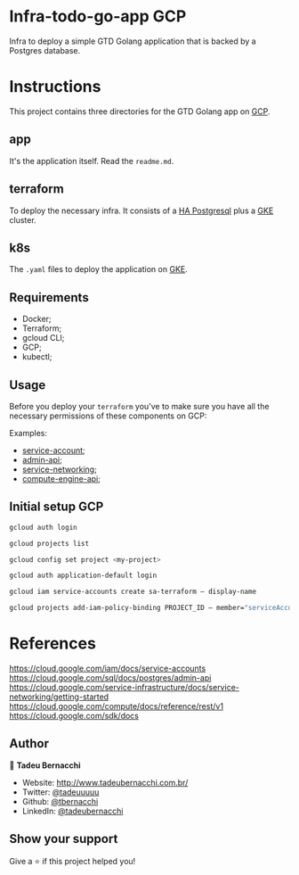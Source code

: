 # Infra-todo-go-app GCP
Infra to deploy a simple GTD Golang application that is backed by a Postgres database.

# Instructions

This project contains three directories for the GTD Golang app on [GCP](https://cloud.google.com).


## app

It's the application itself. Read the `readme.md`.

## terraform

To deploy the necessary infra. It consists of a [HA Postgresql](https://registry.terraform.io/providers/hashicorp/google/latest/docs/resources/sql_database_instance) plus a [GKE](https://registry.terraform.io/providers/hashicorp/google/latest/docs/resources/container_cluster) cluster.

## k8s 

The `.yaml` files to deploy the application on [GKE](https://cloud.google.com/kubernetes-engine).


## Requirements

* Docker;
* Terraform;
* gcloud CLI;
* GCP;
* kubectl;


## Usage

Before you deploy your `terraform` you've to make sure you have all the necessary permissions of these components on GCP: 

Examples:

* [service-account](https://cloud.google.com/iam/docs/service-accounts);
* [admin-api](https://cloud.google.com/sql/docs/postgres/admin-api);
* [service-networking](https://cloud.google.com/service-infrastructure/docs/service-networking/getting-started);
* [compute-engine-api](https://cloud.google.com/compute/docs/reference/rest/v1);

## Initial setup GCP

```bash
gcloud auth login
```

```bash
gcloud projects list
```

```bash
gcloud config set project <my-project>
```

```bash
gcloud auth application-default login
```

```bash
gcloud iam service-accounts create sa-terraform — display-name
```

```bash
gcloud projects add-iam-policy-binding PROJECT_ID — member="serviceAccount:sa-terraform@PROJECT_ID.iam.gserviceaccount.com" — role="roles/cloudsql.admin"
```

# References
https://cloud.google.com/iam/docs/service-accounts
https://cloud.google.com/sql/docs/postgres/admin-api
https://cloud.google.com/service-infrastructure/docs/service-networking/getting-started
https://cloud.google.com/compute/docs/reference/rest/v1
https://cloud.google.com/sdk/docs

## Author

👤 **Tadeu Bernacchi**

* Website: http://www.tadeubernacchi.com.br/
* Twitter: [@tadeuuuuu](https://twitter.com/tadeuuuuu)
* Github: [@tbernacchi](https://github.com/tbernacchi)
* LinkedIn: [@tadeubernacchi](https://linkedin.com/in/tadeubernacchi)

## Show your support

Give a ⭐️ if this project helped you!
